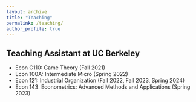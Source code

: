 ```yaml
---
layout: archive
title: "Teaching"
permalink: /teaching/
author_profile: true
---
```


## Teaching Assistant at UC Berkeley
- Econ C110: Game Theory (Fall 2021)
- Econ 100A: Intermediate Micro (Spring 2022)
- Econ 121: Industrial Organization (Fall 2022, Fall 2023, Spring 2024)
- Econ 143: Econometrics: Advanced Methods and Applications (Spring 2023)
